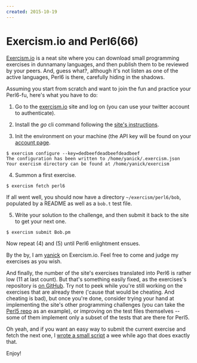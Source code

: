 ```yaml
---
created: 2015-10-19
---
```


# Exercism.io and Perl6(66)

[Exercism.io](http://exercism.io/) is a neat site where 
you can download small programming exercises in dunnamany languages, and then 
publish them to be reviewed by your peers. And,
guess what?, although it's not listen as one of the active languages, Perl6 is
there, carefully hiding in the shadows. 

Assuming you start from scratch and want to join the fun and practice your
Perl6-fu, here's what you have to do:

1. Go to the [exercism.io](http://exercism.io/) site and log on (you can use
your twitter account to authenticate).

2. Install the *go* cli command following the [site's
instructions](http://help.exercism.io/installing-the-cli.html).

3. Init the environment on your machine (the API key will be found on your
[account page](http://exercism.io/account).

```
$ exercism configure --key=dedbeefdeadbeefdeadbeef
The configuration has been written to /home/yanick/.exercism.json
Your exercism directory can be found at /home/yanick/exercism
```

4. Summon a first exercise.

```
$ exercism fetch perl6
```

If all went well, you should now have a directory `~/exercism/perl6/bob`,
populated by a README as well as a `bob.t` test file. 

5. Write your solution to the challenge, and then submit it back to the site to get your next one.

```
$ exercism submit Bob.pm
```

Now repeat (4) and (5) until Perl6 enlightment ensues.

By the by, I am [yanick](http://exercism.io/yanick) on Exercism.io. Feel free
to come and judge my exercises as you wish.

And finally, the number of the site's exercises translated into Perl6 is
rather low (11 at last count).  But that's something easily fixed, as the
exercises's repository is [on GitHub](https://github.com/exercism/xperl6). 
Try not to peek while you're still working on the exercises that are already
there ('cause that would be cheating. And cheating is bad), but once you're
done, consider trying your hand at implementing the site's other programming
challenges (you can take the [Perl5 repo](https://github.com/exercism/xperl5)
as an example), or improving on the test files themselves -- some of them
implement only a subset of the tests that are there for Perl5.

Oh yeah, and if you want an easy way to submit the current exercise and fetch
the next one, I [wrote a small
script](https://github.com/yanick/environment/blob/master/bin/vaderetro) a wee while ago that does exactly
that.

Enjoy!

